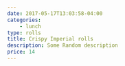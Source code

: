 ```yaml
---
date: 2017-05-17T13:03:58-04:00
categories:
    - lunch
type: rolls
title: Crispy Imperial rolls
description: Some Random description
price: 14
---
```

